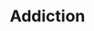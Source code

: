 ---
title: Addiction
slug: addiction
image:
faqs : [
    {
        id : a1,
        question : "ျွန်ုပ် ဗီဒီယိုဂိမ်း စွဲလမ်းနေပြီလား?",
        answer : "သင်ကလူငယ်တစ်ယောက် သိုမဟုတ် လူလတ်ပိုင်းတစ်ယာက်ဆိုရင် ဗီဒီယိုဂိမ်းကို အနည်းနဲ့အများတော့ ဆော့ဖူးကြမှာပါ။ 2018 ခုနှစ်မှာ အမေရိကန်နိုင်ငံရဲ့ လူငယ် 97% ဟာဗီဒီယိုဂိမ်းဆော့ကစားကြပါတယ် အဲ့ဒီဗီဒီယိုဂိမ်းဆော့ကစားတဲ့ သူတွေထဲကမှ 50% ကျော်ဟာ ခကြာခဏဆိုသလို ဂိမ်းကစားကြပါတယ်။ကျန်အချိုကတော့ ကြာကြာမှတစ်ခါဆော့ကြတယ်ဆိုပါတော့။ အခုလို နည်းပညာတွေပိုမိုတိုးတက်လာပြီး ဖွံဖြိုးလာတာနဲ့အမျှ ဗီဒီယိုဂိမ်းဆိုတာဟာ လူတိုင်းနဲ့ မဖြစ်မနေလောက်ကို ထိတွေ့နေရပါတယ်၊နောက်လဲပိုမိုအဆင့်မြင့်တဲ့ ဗီဒီယိုဂိမ်းပေါင်းစုံနဲ့ ထိတွေ့နေရပါတော့မယ်။ ဒါပေမဲ့ ဗီဒီယိုဂိမ်းကြောင့်တော့ ကိုယ့်ဘဝတွေ တန်ဖိုးရှိတဲ့အချိန်တွေကို ဆုံးရှုးမခံပါနဲ့။ ဗီဒီယိုဂိမ်းက ကိုယ့်ဘဝကို ဖျက်စီးနေပြီလား ဆိုရင်တော့ ဒီချက်တွေတွေထဲကဘယ်နှချက် ကိုယ်နဲ့ကိုက်ညီနေလဲ ဆိုတာကိုစမ်းစစ်ကြည့်ပါ

        ၁. နေ့တိုင်းလိုလို ဂိမ်းဆော့ဖြစ်နေမယ်။ ဂိမ်းမဆော့ရတဲ့နေ့တွေဆို တစ်ခုခုလိုနေသလို ဟာတာတာဖြစ်နေမယ်။
        ၂. ဖုန်း သိုမဟုတ် ကွန်ပျူတာ အားမရှိချိန်၊ မီးပြတ်လို wifi မရချိန်၊ အင်တာနက် ပြတ်တောက်နေချိန်တွေမှာ ဘာလုပ်လိုဘာကိုင်ရမှန်းမသိဖြစ်နေမယ်။ ဂိမ်းဆော့နေကျအချိန်တွေမှာ ဂိမ်းမဆော့လိုမရရင် ဘာလုပ်လို ဘာကိုင်ရမှန်းမသိ ဖြစ်နေမယ်။
        ၃. အချိန်တော်တော်များများကို ဂိမ်းအကြောင်းပဲတွေးနေမယ်။ ကျောင်းချိန် အလုပ်ချိန်တွေမှာတောင် ငါ့ဂိမ်း skill တက်အောင် ဘယ်လိုလုပ်ရမလဲတို၊ ညအိမ်ပြန်ရောက်ရင် ဂိမ်းဆော့ရမယ့်အကြောင်းတိုကိုပဲ တွေးနေမိမယ်။ ညအိပ်ရင်တောင် အိပ်မပျော်ခင်ထိ ဂိမ်းပဲစိတ်ထဲရောက်နေမယ်။
        ၄. ပြင်ပဘဝထက် ဗီဒီယိုဂိမ်းက ပိုအရေးကြီးနေမယ်။ လက်တွေ့ဘဝမှာ အောင်မြင်ဖိုထက် ဂိမ်းထဲမှာ အောင်မြင်ဖိုကို ပိုအလေးထားနေတယ်။
        ၅. ဂိမ်းဆော့နေတဲ့အချိန်တွေဆို ထမင်းမေ့ ဟင်းမေ့ဖြစ်နေမယ်။ဗိုက်လဲမဆာဘူး အိပ်လဲမအိပ်ချင်ဘူး။
        ၆. အိမ်မှာရှိတဲ့အချိန်တွေဆို ဘာလုပ်လုပ် ဂိမ်းနှင့်တကွ။ အိမ်သာတက်လဲ ဖုန်းယူသွားတယ် ၊ ထမင်းစားလဲ ဖုန်းကြည့်နေရင်းစားတယ်၊ မိသားစုဝင်တွေနဲ့ ခရီးသွားလဲ အားရင်အားသလို ဂိမ်းဆော့တယ်။
        ၇. လူတွေနဲ့စကားသိပ်မပြောချင်တော့ဘူး။ ကိုယ့်ကို မေးခွန်းတွေလာမေးရင်လဲ အရင်ကထက် စိတ်မရှည်တော့ဘူး။

        ဒီအချက်တွေ တော်တော်များများနဲ့ ကိုက်ညီနေပြီးဆိုရင်တော့ သင်ဗီဒီယိုဂိမ်းကို စွဲလမ်းနေပါပြီ။
        အဲ့တော့ ဂိမ်းစွဲလမ်းလာရင်ကော ဘာဆိုးကျိုးတွေရှိမလဲ?
        ၁. မကောင်းမြင်စိတ်များလာမယ်။ ဒေါသထွက်လွယ်လာမယ်။ စိတ်တွေသိပ်မရှည်တော့ဘူး။
        ၂. ပြင်ပပေါင်းသင်းဆက်ဆံရေး ညံဖျင်းလာမယ်။ အထီးကျန်စိတ်တွေဖြစ်လာမယ်။လက်တွေ့ဘဝ လူအများကြားထဲရောက်ရင် အလိုလိုအားငယ်နေမယ်။
        ၃. လွယ်လွယ်နဲ့ စိတ်ဓာတ်ကျတတ်လာမယ်။ အထိအခိုက်မခံနိုင်ဖြစ်လာမယ်။ နည်းနည်းပြောခံရတာနဲ့ ဝမ်းနည်းမယ် ဒေါသထွက်မယ်။ 
        (ဂိမ်းစွဲလမ်းတဲ့ လူငယ်တွေဟာ ဘာမဟုတ်တဲ့ ကိစ္စအသေးအဖွားလေးတွေအတွက်နဲ့ အားငယ်ပြီး suicide လုပ်သွားတဲ့ ဥပမာဖြစ်ရပ်တွေလဲ ရှိပါတယ်။အခုထိလဲ ရှိနေစဲပါ)

        သေချာပြန်လည် သုံးသပ်ရရင် ကိုယ်ကဂိမ်းဆော့တာကျွမ်းကျင်တာ သိုမဟုတ် ကိုယ့်မှာဂိမ်း skin ဘယ်လောက်များတာ စတာတွေက လက်တွေ့ဘဝမှာ ဘယ်သူတွေအထင်ကြီးမယ်ထင်ပါသလဲ။ ဘယ်သူမှဂရုမစိုက်ပါ ကိုယ်နဲ့ဂိမ်းအတူဆော့နေကျ သူငယ်ချင်း အသိုင်းအဝိုင်းလောက်ကသာ စိတ်ဝင်စားချင် စိတ်ဝင်စားပါလိမ့်မယ်။ ဆိုလိုချင်တာက ဂိမ်းအတွက် ပိုက်ဆံတွေ သုံးနေသူတွေအနေနဲ့ ကိုယ်ရှာဖွေထားသော သိုမဟုတ် ကိုယ့်မိဘ ရှာဖွေထားသော ေငွများကို ဂိမ်းထဲမှာ သုံးပစ်မယ့်အစား လက်ရှိကိုယ့်ချစ်သူကို လက်ဆောင်လေးတွေပေးပါ။ ကိုယ့်ကို တန်ဖိုးထားတဲ့သူတွေအတွက် လက်ဆောင်လေးတွေ ဘာလေးတွေ ဖန်တီးပေးစေလိုပါတယ်။

        ချွင်းချက်အနေနဲ့ ကိုယ်က pro gamer သိုမဟုတ် streamer တစ်ယောက်ဖြစ်ချင်လို ဂိမ်းဆော့နေရပါတယ်ဆိုရင် ဒီအချက်တွေကို စဥ်းစားပါ။
        ၁. ကိုယ့်မှာ pro gamer သိုမဟုတ် streamer ဖြစ်ဖို လုံလောက်တဲ့ ကျွမ်းကျင်မှု,game skills,game sense တွေရှိရဲ့လား
        ၂. streamer လုပ်ဖိုဆိုရင် ကိုယ့်မှာ လူတွေကို Entertainment လုပ်  ပေးနိုင်စွမ်း ရှိရဲ့လား
        ၃. ကိုယ််ဘယ်လမ်းကြောင်းကနေ pro player life သိုမဟုတ် streamer လုပ်မလဲဆိုတဲ့ road map ရှိရဲ့လား
        ၄. အကယ်လို ကိုယ်ဂိမ်းဆော့တာနဲ့ မအောင်မြင်ရင် ရှင်သန်ရပ်တည်ဖို အ ခြားအလုပ်အကိုင် သိုမဟုတ် ဝင်ငွေလမ်းကြောင်း တစ်စုံတစ်ရာရှိပါသလား

        အကယ်လိုဒီအချက်တွေနဲ့ပြည့်စုံမယ်ဆိုရင်တော့ဖြင့် ကိုယ်ဝါသနာပါနဲ့ game ဆော့ရင်း ဘဝကိုရှင်သန်ရပ်တည် နိုင်အောင် စနစ်တကျကြိုးစားပါ။ အဲ့ဒါမှမဟုတ်ရင်တော့ ကိုယ့်တန်ဖိုးရှိတဲ့ အချိန်တွေကို အကျိုးရှိစွာ အသုံးချပါ။"
    },
    {
        id : a2,
        question : "ျွန်ုပ် အားဖြည့်အချိုရည် စွဲလမ်းနေပြီလား?",
        answer : "အလုပ်ကပြန်လာလိုဖြစ်ဖြစ် အားကစားလုပ်ပြီး အမောပြေဖြစ်ဖြစ် အားဖြည့်အချိုရည်(energy drink) လေးတွေသောက်ဖြစ်ကြမယ်ထင်ပါတယ်။ 
        energy drink မှာပါတဲ့ caffine(ကဖိန်း) ဓာတ်
        နဲ့ သကြားဓာတ်က လူကိုခဏတာ လန်းဆန်းတက်ကြွစေပြီး ပင်ပန်းနွမ်းနယ်မှုများကို လျော့ကျစေပါတယ်။
        ပျမ်းမှုအားဖြင့် တစ်နေ့ကို ကဖိန်းဓာတ် 400mg(၄၀ဝ မီလီဂရမ်)အထိ သောက်သုံးခြင်းက ကျန်းမာရေးကို သိသိသာသာမထိခိုက်စေပါဘူး။ သိုသော်လဲ ပျမ်းမျှသာဖြစ်ပါတယ် ။မိမိအသက်အရွယ် ကိုယ်အလေးချိန်နဲ့ ကိုယ်ခံစွမ်းအားပေါ် မူတည်ပြီး အပြောင်းအလဲရှိပါတယ်။ သာမာန် အားဖြည့်အချိုရည် သံဗူးတစ်ဗူးမှာ ပျမ်းမျှအားဖြင့် ကဖိန်း 80 mg ပါဝင်ပါတယ်။ဆိုတော့သင်က လူလတ်ပိုင်းတစ်ယောက်ဆိုရင် တစ်ရက်ကို ၄-၅ ဘူးဝန်းကျင်အထိ သောက်သုံးနိုင်ပါတယ်။
        တစ်ကယ်လို သင်ကအဲ့အတိုင်းအတာအထိ ပိုမိုသောက်သုံးနေပြီ ဆိုရင်တော့ 

        ၁. သွေးပေါင်ချိန်တက်လာခြင်း၊သွေးဖိအားများလာခြင်း
        ၂. မလိုအပ်ပဲ စိုးရိမ်ပူပန်မှုများလာခြင်း၊ တွေးပူနေခြင်း
        ၃. အိပ်မပျော်ခြင်း၊ အိပ်ချိန်စားချိန် မမှန်တော့ခြင်း
        ၄. ရေဓာတ်ခမ်းခြောက်ခြင်း
        ၅. အစာအိမ်လမ်းကြောင်းဆိုင်ရာ ပြဿနာများ ဖြစ်စေနိုင်ပါတယ်
        ၆. အားဖြည့်အချိုရည် မှာပါဝင်တဲ့ သကြားဓာတ်ကြောင့် နောက်ဆက်တွဲ ဆီးချိုသွေးချို ရောဂါများထိပါ ဖြစ်လာနိုင်ပါတယ်"
    },
    {
        id : a3,
        question : "ျွန်ုပ်ကော်ဖီစွဲလမ်းနေပြီလား?",
        answer : "သင်က မနက်အိပ်ယာထတိုင်း ကော်ဖီအမြဲသောက်ဖြစ်တယ်။ကော်ဖီမသောက်ဖြစ်တဲ့နေ့တွေဆိုစိတ်မပါသလို နေလိုထိုင်လိုမကောင်းဖြစ်နေပါသလား။ အမေရိကန်နိုင်ငံရဲ့ ၆၂ ရာခိုင်းနှုန်းသောသူတွေဟာလဲ မနက်တိုင်း ကော်ဖီတစ်ခွက်အနည်းဆုံးသောက်သုံးကြပါတယ်။ ဆေးပညာအရ တစ်နေ့ကိုကော်ဖီ 400mg (၄၀၀ မီလီဂရမ်)၊ ခွက်အားဖြင့် ၄-၅ ခွက်အထိ သောက်သုံးခြင်းက ကျန်းမာရေးကို သိသိသာသာမထိခိုက်စေနိုင်ပါဘူး။ သိုသော်လဲပဲ လူတစ်ဦးနှင့်တစ်ဦးမတူညီသောကြောင့် အတိအကျသတ်မှတ်လိုမရပေ။ မိမိခန္တာကိုယ်အလေးချိန် အသက်အရွယ်နှင့် ကိုယ်ခံအား ပေါ်မူတည်ပြီး အပြောင်းအလဲရှိပါတယ်။
        အကယ်လိုသင်က တစ်နေ့ကိုကော်ဖီ ၅ ခွက်လောက်ထက် ပိုမိုသောက်သုံးဖြစ်နေ ြပီဆိုရင်တော့ သင့်ကျန်းမာရေးကို အထူးဂရုပြုသင့်ပါပြီ။

        ကော်ဖီမှာပါတဲ့ caffine(ကဖိန်းဓာတ်) ဟာဆိုရင်ကောင်းကျိုးအနေနဲ့ အချိန်အတိုင်းအတာတစ်ခုထိ လန်းဆန်းတက်ကြွစေပြီး အလုပ်များကို အာရုဏ်စူးစိုက်မှုကောင်းစွာ လုပ်ဆောင်နိုင်ပါတယ်။ ဒါ့အပြင် ကိုယ်ရောစိတ်ပါ ပင်ပန်းနွမ်းနယ်မှုများကို လျော့ကျစေနိုင်ပါတယ်။ 
        သိုသော်ညား ကောဖီကို သောက်သင့်သည်ထက် ပိုမိုသောက်သုံးမိလာခြင်းက များစွာသော ကိုယ်ရောစိတ်ပါ မကျန်းမာမှူများကို ဖြစ်စေနိုင်ပါတယ်။
        1. စိုးရိမ်မှုလွန်ကဲလာခြင်း
        အရာရာကို အရင်ကထက် စိုးရိမ်မှုတွေများနေတယ်။ အနာဂါတ်ကိုလဲ မကြာခဏတွေးပြီးပူနေတာမျိုးတွေ၊မလိုအပ်ပဲ စိုးရိမ်ပူပန်မှုလွန်ကဲတာမျိုးတွေ ဖြစ်လာနိုင်ပါတယ်။
        2. အိပ်မပျော်ခြင်း
        ကော်ဖီမှာပါတဲ့ caffine(ကဖိန်းဓာတ်) ကြောင့် နှလုံးခုန်တွေမြန်ပြီး ကိုယ်ကအိပ်ငိုက်နေတာတောင်မှ အိပ်မပျော်နိုင်တာမျိုးတွေ ဖြစ်နိုင်ပါတယ်။ ဒါကြောင့် နောက်နေ့မှာ အိပ်ရေးမဝတာနဲ့အတူ အိပ်ရေးမဝတာရဲ့ နောက်ဆက်တွဲ ပြဿနာတွေဖြစ်တဲ့ စိတ်မရှည်တာ၊ဒေါသထွက်လွယ်တာ ၊ မကောင်းမြင်မှုများနေတာမျိုးတွေလဲ ကြုံတွေ့နိုင်ပါတယ်။
        (ဒီဆိုးကျိုးကိုတော့ ကော်ဖီအလွန်အကျွံမသောက်ရင်တောင် ညအိပ်ခါနီး ကော်ဖီသောက်ဖြစ်တဲ့အခါတွေမှာလဲ ကြုံနိုင်ပါတယ်)
        ၃. mood swings(စိတ်အပြောင်းအလဲမြန်လာခြင်း)
        အခုပဲပျော်နေလိုက် ခဏနေပဲ ဒေါသထွက်လာလိုက်နဲ့ စိတ်ကအပြောင်းအလဲတွေ ဖြစ်နေတတ်ပါတယ်။
        ၄. ထင်ယောင်ထင်မှားဖြစ်ခြင်း
        ဒီဖြစ်စဥ်ကတော့ လူနည်းစုမှာသာဖြစ်ပြီးတော့ ကော်ဖီကို အလွန်အကျွံသောက်သုံးလွန်းသူတွေမှာသာ တွေ့ရနိုင်တဲ့ ဖြစ်တောင့်ဖြစ်ခဲ ဖြစ်စဥ်ဖြစ်ပါတယ်။
        ကိုယ့်မှာမရှိတဲ့အရာတွေကို ရှိတယ်လိုထင်နေခြင်း။ တစ်ကယ်မရှိသောအသံများကို ကြားနေရခြင်း။ တစ်ကယ်မရှိသော လူပုဂ္ဂိုလ်များ အရာဝတ္ထုများကို မြင်နေရခြင်း။ ၎င်းမှာ ဦးနှောက်က အတုအယောင် သီတင်းမှားများကို ထုတ်လွှတ်လာသောကြောင့်ဖြစ်ပါတယ်။"
    }
]
---